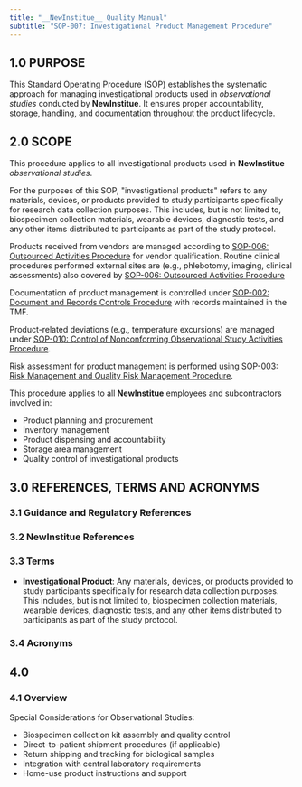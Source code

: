 ```yaml
---
title: "__NewInstitue__ Quality Manual"
subtitle: "SOP-007: Investigational Product Management Procedure"
---
```


## 1.0 PURPOSE

This Standard Operating Procedure (SOP) establishes the systematic approach for
managing investigational products used in *observational studies* conducted
by __NewInstitue__. It ensures proper accountability, storage, handling, and
documentation throughout the product lifecycle.

## 2.0 SCOPE

This procedure applies to all investigational products used in __NewInstitue__
*observational studies*.

For the purposes of this SOP, "investigational products" refers to any materials, 
devices, or products provided to study participants specifically for research 
data collection purposes. This includes, but is not limited to, biospecimen 
collection materials, wearable devices, diagnostic tests, and any other items 
distributed to participants as part of the study protocol.

Products received from vendors are managed according to
[SOP-006: Outsourced Activities Procedure](SOP-006--Outsourced_Activities_Procedure.md)
for vendor qualification.  Routine clinical procedures performed external sites 
are (e.g., phlebotomy, imaging, clinical assessments) also covered by [SOP-006: Outsourced Activities Procedure](SOP-006--Outsourced_Activities_Procedure.md)

Documentation of product management is controlled under
[SOP-002: Document and Records Controls Procedure](SOP-002--Document_and_Records_Controls_Procedure.md)
with records maintained in the TMF.

Product-related deviations (e.g., temperature excursions) are managed under
[SOP-010: Control of Nonconforming Observational Study Activities Procedure](SOP-010--Control_of_Nonconforming_Observational_Study_Activities_Procedure.md).

Risk assessment for product management is performed using
[SOP-003: Risk Management and Quality Risk Management Procedure](SOP-003--Risk_Management_and_Quality_Risk_Management_Procedure.md).

This procedure applies to all __NewInstitue__ employees and subcontractors
involved in:

- Product planning and procurement
- Inventory management
- Product dispensing and accountability
- Storage area management
- Quality control of investigational products

## 3.0 REFERENCES, TERMS AND ACRONYMS

### 3.1 Guidance and Regulatory References

### 3.2 __NewInstitue__ References 

### 3.3 Terms

-   **Investigational Product**: Any materials, devices, or products provided
    to study participants specifically for research data collection purposes. 
    This includes, but is not limited to, biospecimen collection materials,
    wearable devices, diagnostic tests, and any other items distributed to
    participants as part of the study protocol.

### 3.4 Acronyms

## 4.0

### 4.1 Overview

Special Considerations for Observational Studies:

- Biospecimen collection kit assembly and quality control
- Direct-to-patient shipment procedures (if applicable)
- Return shipping and tracking for biological samples
- Integration with central laboratory requirements
- Home-use product instructions and support
